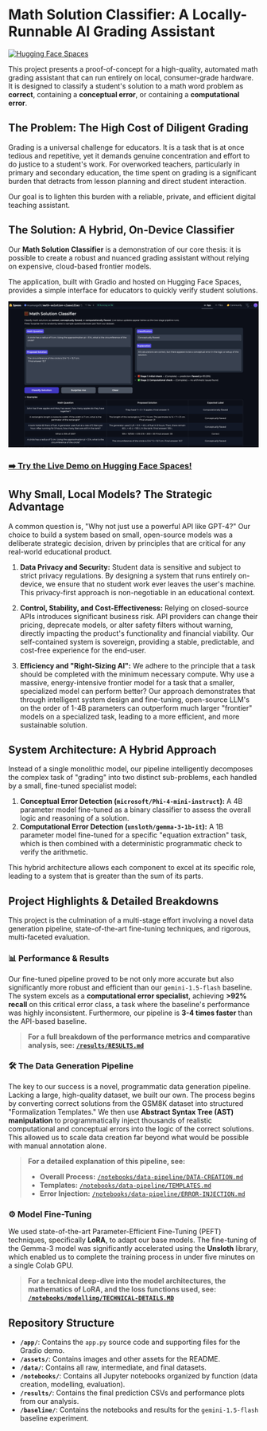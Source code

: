 # Math Solution Classifier: A Locally-Runnable AI Grading Assistant

[![Hugging Face Spaces](https://img.shields.io/badge/🤗%20Spaces-Math%20Solution%20Classifier-blue)](https://huggingface.co/spaces/arvindsuresh-math/math-solution-classifier)

This project presents a proof-of-concept for a high-quality, automated math grading assistant that can run entirely on local, consumer-grade hardware. It is designed to classify a student's solution to a math word problem as **correct**, containing a **conceptual error**, or containing a **computational error**.

## The Problem: The High Cost of Diligent Grading

Grading is a universal challenge for educators. It is a task that is at once tedious and repetitive, yet it demands genuine concentration and effort to do justice to a student's work. For overworked teachers, particularly in primary and secondary education, the time spent on grading is a significant burden that detracts from lesson planning and direct student interaction.

Our goal is to lighten this burden with a reliable, private, and efficient digital teaching assistant.

## The Solution: A Hybrid, On-Device Classifier

Our **Math Solution Classifier** is a demonstration of our core thesis: it is possible to create a robust and nuanced grading assistant without relying on expensive, cloud-based frontier models.

The application, built with Gradio and hosted on Hugging Face Spaces, provides a simple interface for educators to quickly verify student solutions.

[![Math Solution Classifier App Screenshot](./assets/app-screenshot.png)](https://huggingface.co/spaces/arvindsuresh-math/math-solution-classifier)

### [➡️ Try the Live Demo on Hugging Face Spaces!](https://huggingface.co/spaces/arvindsuresh-math/math-solution-classifier)

## Why Small, Local Models? The Strategic Advantage

A common question is, "Why not just use a powerful API like GPT-4?" Our choice to build a system based on small, open-source models was a deliberate strategic decision, driven by principles that are critical for any real-world educational product.

1. **Data Privacy and Security:** Student data is sensitive and subject to strict privacy regulations. By designing a system that runs entirely on-device, we ensure that no student work ever leaves the user's machine. This privacy-first approach is non-negotiable in an educational context.

2. **Control, Stability, and Cost-Effectiveness:** Relying on closed-source APIs introduces significant business risk. API providers can change their pricing, deprecate models, or alter safety filters without warning, directly impacting the product's functionality and financial viability. Our self-contained system is sovereign, providing a stable, predictable, and cost-free experience for the end-user.

3. **Efficiency and "Right-Sizing AI":** We adhere to the principle that a task should be completed with the minimum necessary compute. Why use a massive, energy-intensive frontier model for a task that a smaller, specialized model can perform better? Our approach demonstrates that through intelligent system design and fine-tuning, open-source LLM's on the order of 1-4B parameters can outperform much larger "frontier" models on a specialized task, leading to a more efficient, and more sustainable solution.

## System Architecture: A Hybrid Approach

Instead of a single monolithic model, our pipeline intelligently decomposes the complex task of "grading" into two distinct sub-problems, each handled by a small, fine-tuned specialist model:

1. **Conceptual Error Detection (`microsoft/Phi-4-mini-instruct`):** A 4B parameter model fine-tuned as a binary classifier to assess the overall logic and reasoning of a solution.
2. **Computational Error Detection (`unsloth/gemma-3-1b-it`):** A 1B parameter model fine-tuned for a specific "equation extraction" task, which is then combined with a deterministic programmatic check to verify the arithmetic.

This hybrid architecture allows each component to excel at its specific role, leading to a system that is greater than the sum of its parts.

## Project Highlights & Detailed Breakdowns

This project is the culmination of a multi-stage effort involving a novel data generation pipeline, state-of-the-art fine-tuning techniques, and rigorous, multi-faceted evaluation.

### 📊 **Performance & Results**

Our fine-tuned pipeline proved to be not only more accurate but also significantly more robust and efficient than our `gemini-1.5-flash` baseline. The system excels as a **computational error specialist**, achieving **>92% recall** on this critical error class, a task where the baseline's performance was highly inconsistent. Furthermore, our pipeline is **3-4 times faster** than the API-based baseline.

> **For a full breakdown of the performance metrics and comparative analysis, see: [`/results/RESULTS.md`](./results/RESULTS.md)**

### 🛠️ **The Data Generation Pipeline**

The key to our success is a novel, programmatic data generation pipeline. Lacking a large, high-quality dataset, we built our own. The process begins by converting correct solutions from the GSM8K dataset into structured "Formalization Templates." We then use **Abstract Syntax Tree (AST) manipulation** to programmatically inject thousands of realistic computational and conceptual errors into the logic of the correct solutions. This allowed us to scale data creation far beyond what would be possible with manual annotation alone.

> **For a detailed explanation of this pipeline, see:**
>
> * **Overall Process:** [`/notebooks/data-pipeline/DATA-CREATION.md`](./notebooks/data-pipeline/DATA-CREATION.md)
> * **Templates:** [`/notebooks/data-pipeline/TEMPLATES.md`](./notebooks/data-pipeline/TEMPLATES.md)
> * **Error Injection:** [`/notebooks/data-pipeline/ERROR-INJECTION.md`](./notebooks/data-pipeline/ERROR-INJECTION.md)

### ⚙️ **Model Fine-Tuning**

We used state-of-the-art Parameter-Efficient Fine-Tuning (PEFT) techniques, specifically **LoRA**, to adapt our base models. The fine-tuning of the Gemma-3 model was significantly accelerated using the **Unsloth** library, which enabled us to complete the training process in under five minutes on a single Colab GPU.

> **For a technical deep-dive into the model architectures, the mathematics of LoRA, and the loss functions used, see: [`/notebooks/modelling/TECHNICAL-DETAILS.MD`](./notebooks/modelling/TECHNICAL-DETAILS.MD)**

## Repository Structure

* **`/app/`**: Contains the `app.py` source code and supporting files for the Gradio demo.
* **`/assets/`**: Contains images and other assets for the README.
* **`/data/`**: Contains all raw, intermediate, and final datasets.
* **`/notebooks/`**: Contains all Jupyter notebooks organized by function (data creation, modelling, evaluation).
* **`/results/`**: Contains the final prediction CSVs and performance plots from our analysis.
* **`/baseline/`**: Contains the notebooks and results for the `gemini-1.5-flash` baseline experiment.
